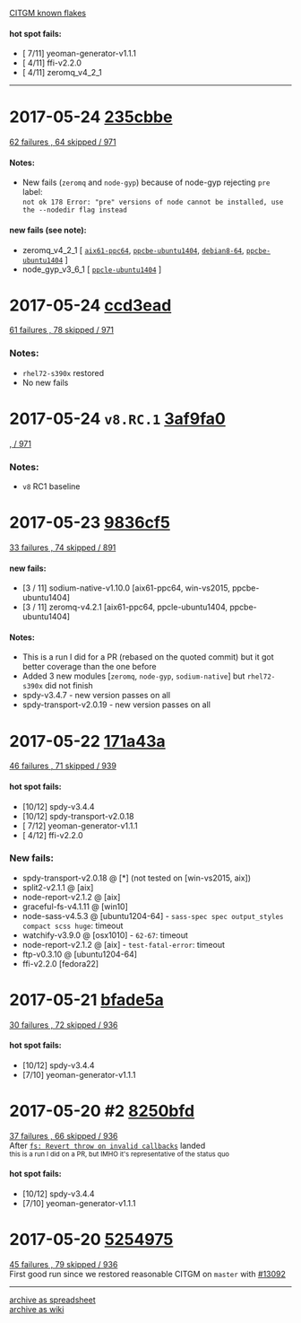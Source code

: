 [CITGM known flakes](https://github.com/nodejs/node/wiki/CITGM-know-flakes)

#### hot spot fails:
  * [ 7/11] yeoman-generator-v1.1.1
  * [ 4/11] ffi-v2.2.0
  * [ 4/11] zeromq_v4_2_1

---
# 2017-05-24 [235cbbe](https://github.com/nodejs/node/commit/235cbbe4d8087ebd62dd9271a4d585458ffed45a)
  [62 failures , 64 skipped / 971](https://ci.nodejs.org/view/Node.js-citgm/job/citgm-smoker/828/testReport/)
  #### Notes:
  * New fails (`zeromq` and `node-gyp`) because of node-gyp rejecting `pre` label:  
  `not ok 178 Error: "pre" versions of node cannot be installed, use the --nodedir flag instead`
  #### new fails (see note):
  * zeromq_v4_2_1 [ [`aix61-ppc64`](https://ci.nodejs.org/view/Node.js-citgm/job/citgm-smoker/828/nodes=aix61-ppc64/testReport/(root)/citgm/zeromq_v4_2_1/), [`ppcbe-ubuntu1404`](https://ci.nodejs.org/view/Node.js-citgm/job/citgm-smoker/828/nodes=ppcle-ubuntu1404/testReport/(root)/citgm/zeromq_v4_2_1/), [`debian8-64`](https://ci.nodejs.org/view/Node.js-citgm/job/citgm-smoker/828/nodes=debian8-64/testReport/(root)/citgm/zeromq_v4_2_1/), [`ppcbe-ubuntu1404`](https://ci.nodejs.org/view/Node.js-citgm/job/citgm-smoker/828/nodes=ppcbe-ubuntu1404/testReport/(root)/citgm/zeromq_v4_2_1/) ]
  * node_gyp_v3_6_1 [ [`ppcle-ubuntu1404`](https://ci.nodejs.org/view/Node.js-citgm/job/citgm-smoker/828/nodes=ppcle-ubuntu1404/testReport/(root)/citgm/node_gyp_v3_6_1/) ]

# 2017-05-24 [ccd3ead](https://github.com/nodejs/node/commit/ccd3eadbd7dae3a23d43bf490fa9d3019324370e)
  [61 failures , 78 skipped / 971](https://ci.nodejs.org/view/Node.js-citgm/job/citgm-smoker/826/testReport/)
  ### Notes:
  * `rhel72-s390x` restored
  * No new fails

# 2017-05-24 `v8.RC.1` [3af9fa0](https://github.com/nodejs/node/commit/3af9fa0490f45977898212816dad5656d28f109f)
  [, / 971](https://ci.nodejs.org/view/Node.js-citgm/job/citgm-smoker/827/testReport/)
  ### Notes:
  * `v8` RC1 baseline

# 2017-05-23 [9836cf5](https://github.com/nodejs/node/commit/9836cf571708a82396218957cacb3ed1ed468d05)
  [33 failures , 74 skipped / 891](https://ci.nodejs.org/view/Node.js-citgm/job/citgm-smoker/823/testReport/)  
  #### new fails:
  * [3 / 11] sodium-native-v1.10.0 [aix61-ppc64, win-vs2015, ppcbe-ubuntu1404]
  * [3 / 11] zeromq-v4.2.1 [aix61-ppc64, ppcle-ubuntu1404, ppcbe-ubuntu1404]
  #### Notes:
  * This is a run I did for a PR (rebased on the quoted commit) but it got better coverage than the one before
  * Added 3 new modules [`zeromq`, `node-gyp`, `sodium-native`] but `rhel72-s390x` did not finish
  * spdy-v3.4.7 - new version passes on all  
  * spdy-transport-v2.0.19 - new version passes on all  

# 2017-05-22 [171a43a](https://github.com/nodejs/node/commit/171a43a98685d5cca6710d2d6bf4d20008de3426)
  [46 failures , 71 skipped / 939](https://ci.nodejs.org/job/citgm-smoker/811/testReport/)
  #### hot spot fails:
  * [10/12] spdy-v3.4.4
  * [10/12] spdy-transport-v2.0.18
  * [ 7/12] yeoman-generator-v1.1.1
  * [ 4/12] ffi-v2.2.0
  ### New fails:
  * spdy-transport-v2.0.18 @ [*] (not tested on [win-vs2015, aix])
  * split2-v2.1.1 @ [aix]
  * node-report-v2.1.2 @ [aix]
  * graceful-fs-v4.1.11 @ [win10]
  * node-sass-v4.5.3 @ [ubuntu1204-64] - `sass-spec spec output_styles compact scss huge`: timeout
  * watchify-v3.9.0 @ [osx1010] - `62-67`: timeout
  * node-report-v2.1.2 @ [aix] - `test-fatal-error`: timeout
  * ftp-v0.3.10 @ [ubuntu1204-64]
  * ffi-v2.2.0 [fedora22]

# 2017-05-21 [bfade5a](https://github.com/nodejs/node/commit/bfade5aacd639fbac920647bf1ca4a6fb6df9e0d)
  [30 failures , 72 skipped / 936](https://ci.nodejs.org/view/Node.js-citgm/job/citgm-smoker/806/testReport/)  
  #### hot spot fails:
  * [10/12] spdy-v3.4.4
  * [7/10] yeoman-generator-v1.1.1

# 2017-05-20 #2 [8250bfd](https://github.com/nodejs/node/commit/8250bfd1e5188d5dada58aedf7a991e959d5eaa9)
  [37 failures , 66 skipped / 936](https://ci.nodejs.org/view/Node.js-citgm/job/citgm-smoker/805/testReport/)  
  After [`fs: Revert throw on invalid callbacks`](https://github.com/nodejs/node/pull/12976) landed  
  <sub>this is a run I did on a PR, but IMHO it's representative of the status quo</sub>
  #### hot spot fails:
  * [10/12] spdy-v3.4.4
  * [7/10] yeoman-generator-v1.1.1  

# 2017-05-20 [5254975](https://github.com/nodejs/node/commit/525497596a51ef2e6653b930ca525046d27c9fd5)
  [45 failures , 79 skipped / 936](https://ci.nodejs.org/view/Node.js-citgm/job/citgm-smoker/801/testReport/)  
  First good run since we restored reasonable CITGM on `master` with [#13092](https://github.com/nodejs/node/pull/13092)

---

[archive as spreadsheet](https://docs.google.com/spreadsheets/d/1VimEU1-gQ4aOIZxGGRqD8XVeriMUrM7nzBKgxxLQYlc/pubhtml)  
[archive as wiki](https://github.com/nodejs/node/wiki/CITGM-results-table)
